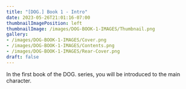 ```yaml
---
title: "[DOG.] Book 1 - Intro"
date: 2023-05-26T21:01:16-07:00
thumbnailImagePosition: left
thumbnailImage: /images/DOG-BOOK-1-IMAGES/Thumbnail.png
gallery: 
- /images/DOG-BOOK-1-IMAGES/Cover.png
- /images/DOG-BOOK-1-IMAGES/Contents.png
- /images/DOG-BOOK-1-IMAGES/Rear-Cover.png
draft: false
---
```

In the first book of the DOG. series, you will be introduced to the main character.